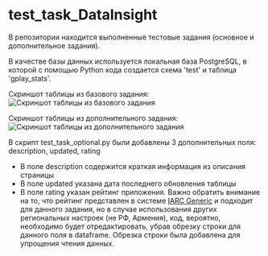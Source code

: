 # test_task_DataInsight
В репозитории находится выполненные тестовые задания (основное и дополнительное задания).

В качестве базы данных используется локальная база PostgreSQL, в которой с помощью Python кода создается схема 'test' и таблица 'gplay_stats'.

Скриншот таблицы из базового задания:
![Скриншот таблицы из базового задания](https://github.com/bengel-cooper/test_task_DataInsight/blob/main/table_screenshot.PNG)

Скриншот таблицы из дополнительного задания:
![Скриншот таблицы из дополнительного задания](https://github.com/bengel-cooper/test_task_DataInsight/blob/main/optional_table_screenshot.PNG)


В скрипт test_task_optional.py были добавлены 3 дополнительных поля: description, updated, rating
- В поле description содержится краткая информация из описания страницы
- В поле updated указана дата последнего обновления таблицы
- В поле rating указан рейтинг приложения. Важно обратить внимание на то, что рейтинг представлен в системе <a href="https://support.google.com/googleplay/android-developer/answer/9859655?hl=en">IARC Generic</a> и подходит для данного задания, но в случае использования других региональных настроек (не РФ, Армения), код, вероятно, необходимо будет отредактировать, убрав обрезку строки для данного поля в dataframe. Обрезка строки была добавлена для упрощения чтения данных.
